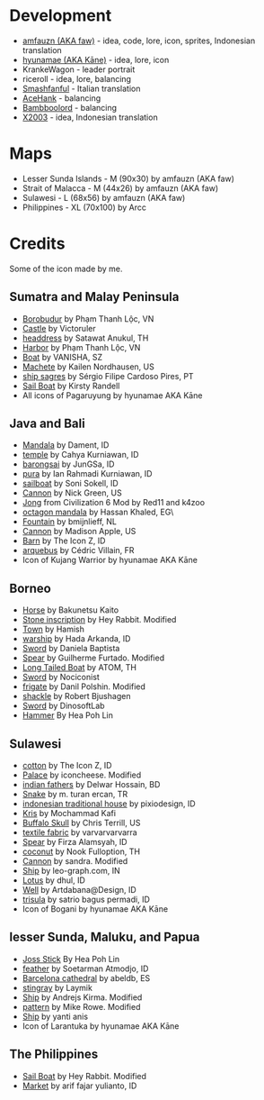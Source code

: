 # Development
* [amfauzn (AKA faw)](https://github.com/amfauzn) - idea, code, lore, icon, sprites, Indonesian translation
* [hyunamae (AKA Kāne)](https://github.com/hyunamae) - idea, lore, icon
* KrankeWagon - leader portrait
* riceroll - idea, lore, balancing
* [Smashfanful](https://github.com/Smashfanful) - Italian translation
* [AceHank](https://github.com/AceHank) - balancing
* [Bambboolord](https://github.com/RealBamboolord) - balancing
* [X2003](https://github.com/Xenia2003) - idea, Indonesian translation

# Maps
* Lesser Sunda Islands - M (90x30) by amfauzn (AKA faw)
* Strait of Malacca - M (44x26) by amfauzn (AKA faw)
* Sulawesi - L (68x56) by amfauzn (AKA faw)
* Philippines - XL (70x100) by Arcc

# Credits
Some of the icon made by me.

## Sumatra and Malay Peninsula
- [Borobudur](https://thenounproject.com/icon/borobudur-2412861/) by Phạm Thanh Lộc, VN
- [Castle](https://thenounproject.com/icon/castle-3339601/) by Victoruler
- [headdress](https://thenounproject.com/icon/headdress-5125485/) by Satawat Anukul, TH
- [Harbor](https://thenounproject.com/icon/harbor-2322251/) by Phạm Thanh Lộc, VN
- [Boat](https://thenounproject.com/icon/boat-1998594/) by VANISHA, SZ
- [Machete](https://thenounproject.com/icon/machete-28359/) by Kailen Nordhausen, US
- [ship sagres](https://thenounproject.com/icon/ship-sagres-2381748/) by Sérgio Filipe Cardoso Pires, PT
- [Sail Boat](https://thenounproject.com/icon/sail-boat-6475/) by Kirsty Randell
- All icons of Pagaruyung by hyunamae AKA Kāne

## Java and Bali
- [Mandala](https://thenounproject.com/icon/mandala-2533520/) by Dament, ID
- [temple](https://thenounproject.com/icon/temple-5212638/) by Cahya Kurniawan, ID
- [barongsai](https://thenounproject.com/icon/barongsai-3178075/) by JunGSa, ID
- [pura](https://thenounproject.com/icon/pura-3366528/) by Ian Rahmadi Kurniawan, ID
- [sailboat](https://thenounproject.com/icon/sailboat-5396379/) by Soni Sokell, ID
- [Cannon](https://thenounproject.com/icon/cannon-3774/) by Nick Green, US
- [Jong](https://github.com/k4zoo/Civilization-6-Mod/blob/master/Images/UnitIcons/Jong.png) from Civilization 6 Mod by Red11 and k4zoo
- [octagon mandala](https://thenounproject.com/icon/octagon-mandala-2207922/) by Hassan Khaled, EG\
- [Fountain](https://thenounproject.com/icon/fountain-2089425/) by bmijnlieff, NL
- [Cannon](https://thenounproject.com/icon/cannon-1122662/) by Madison Apple, US
- [Barn](https://thenounproject.com/icon/barn-4574113/) by The Icon Z, ID
- [arquebus](https://thenounproject.com/icon/arquebus-2349021/) by Cédric Villain, FR
- Icon of Kujang Warrior by hyunamae AKA Kāne

## Borneo
- [Horse](https://thenounproject.com/icon/horse-1023745/) by Bakunetsu Kaito
- [Stone inscription](https://thenounproject.com/icon/stone-inscription-4704020/) by Hey Rabbit. Modified
- [Town](https://thenounproject.com/icon/town-631486/) by Hamish
- [warship](https://thenounproject.com/icon/warship-2048530/) by Hada Arkanda, ID
- [Sword](https://thenounproject.com/icon/sword-718406/) by Daniela Baptista
- [Spear](https://thenounproject.com/icon/spear-1215452/) by Guilherme Furtado. Modified
- [Long Tailed Boat](https://thenounproject.com/icon/long-tailed-boat-1764311/) by ATOM, TH
- [Sword](https://thenounproject.com/icon/sword-1547638/) by Nociconist
- [frigate](https://thenounproject.com/icon/frigate-4635884/) by Danil Polshin. Modified
- [shackle](https://thenounproject.com/icon/shackle-217216) by Robert Bjushagen
- [Sword](https://thenounproject.com/icon/sword-1173956/) by DinosoftLab
- [Hammer](https://thenounproject.com/search/?q=Hammer&i=667666) By Hea Poh Lin

## Sulawesi
- [cotton](https://thenounproject.com/icon/cotton-3849009/) by The Icon Z, ID
- [Palace](https://thenounproject.com/icon/palace-3758730/) by iconcheese. Modified
- [indian fathers](https://thenounproject.com/icon/indian-feathers-5736333/) by Delwar Hossain, BD
- [Snake](https://thenounproject.com/icon/snake-65620/) by m. turan ercan, TR
- [indonesian traditional house](https://thenounproject.com/icon/indonesian-traditional-house-3183413/) by pixiodesign, ID
- [Kris](https://thenounproject.com/icon/kris-1642662/) by Mochammad Kafi
- [Buffalo Skull](https://thenounproject.com/icon/buffalo-skull-15749/) by Chris Terrill, US
- [textile fabric](https://thenounproject.com/icon/textile-fabric-3961065/) by varvarvarvarra
- [Spear](https://thenounproject.com/icon/spear-3930031/) by Firza Alamsyah, ID
- [coconut](https://thenounproject.com/icon/coconut-2094460/) by Nook Fulloption, TH
- [Cannon](https://thenounproject.com/icon/cannon-1599554/) by sandra. Modified
- [Ship](https://thenounproject.com/icon/ship-1017575/) by leo-graph.com, IN
- [Lotus](https://thenounproject.com/icon/lotus-2011976/) by dhul, ID
- [Well](https://thenounproject.com/icon/well-1514882/) by Artdabana@Design, ID
- [trisula](https://thenounproject.com/icon/trisula-3547400/) by satrio bagus permadi, ID
- Icon of Bogani by hyunamae AKA Kāne

## lesser Sunda, Maluku, and Papua
- [Joss Stick](https://thenounproject.com/icon/joss-stick-583033/) By Hea Poh Lin
- [feather](https://thenounproject.com/icon/feather-6646931/) by Soetarman Atmodjo, ID
- [Barcelona cathedral](https://thenounproject.com/icon/barcelona-cathedral-752630/) by abeldb, ES
- [stingray](https://thenounproject.com/icon/stingray-1078139/) by Laymik
- [Ship](https://thenounproject.com/icon/ship-3863477/) by Andrejs Kirma. Modified
- [pattern](https://thenounproject.com/icon/pattern-8749/) by Mike Rowe. Modified
- [Ship](https://thenounproject.com/icon/ship-1445537/) by yanti anis
- Icon of Larantuka by hyunamae AKA Kāne

## The Philippines
- [Sail Boat](https://thenounproject.com/icon/sail-boat-3564420/) by Hey Rabbit. Modified
- [Market](https://thenounproject.com/icon/market-1240092/) by arif fajar yulianto, ID